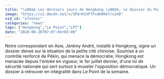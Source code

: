 ```yaml
---
title: "\u00ab Les derniers jours de Hongkong \u00bb, le dossier du Point de la semaine"
image: "https://s1.dmcdn.net/v/SPdrK1VFfFxdkWkkf/x240"
vid_id: "x7volec"
categories: "news"
tags: ["Hongkong","Le Point","LPT"]
date: "2020-08-26T07:07:04+03:00"
---
```

Notre correspondant en Asie, Jérémy André, installé à Hongkong, signe un dossier dense sur la situation de la petite cité chinoise. Soumise à un contrôle renforcé de Pékin, qui menace la démocratie, Hongkong est menacée depuis l'entrée en vigueur, le 1er juillet dernier, d'une loi de sécurité nationale qui sert surtout à museler l'opposition démocratique. Un dossier à retrouver en intégralité dans Le Point de la semaine.
